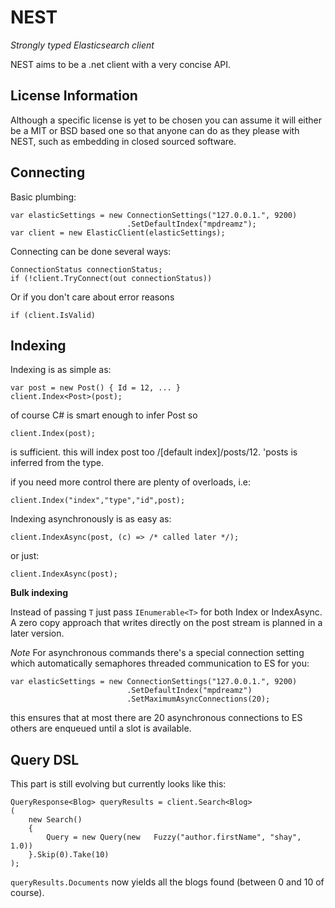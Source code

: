 NEST
========
*Strongly typed Elasticsearch client*

NEST aims to be a .net client with a very concise API. 

License Information
------------------

Although a specific license is yet to be chosen you can assume it will either be a MIT or BSD based one so that anyone can do as they please with NEST, such as embedding in closed sourced software.

Connecting
------------------

Basic plumbing:

	var elasticSettings = new ConnectionSettings("127.0.0.1.", 9200)
							  .SetDefaultIndex("mpdreamz");
	var client = new ElasticClient(elasticSettings);


Connecting can be done several ways:

	ConnectionStatus connectionStatus;
	if (!client.TryConnect(out connectionStatus))

Or if you don't care about error reasons

	if (client.IsValid)

Indexing
------------------

Indexing is as simple as:

	var post = new Post() { Id = 12, ... }
	client.Index<Post>(post);

of course C# is smart enough to infer Post so

	client.Index(post);

is sufficient. this will index post too /[default index]/posts/12. 'posts is inferred from the type.

if you need more control there are plenty of overloads, i.e:

	client.Index("index","type","id",post);

Indexing asynchronously is as easy as:

	client.IndexAsync(post, (c) => /* called later */);

or just:

	client.IndexAsync(post);

**Bulk indexing**

Instead of passing `T` just pass `IEnumerable<T>` for both Index or IndexAsync. A zero copy approach that writes directly on the post stream is planned in a later version.

*Note*
For asynchronous commands there's a special connection setting which automatically semaphores threaded communication
to ES for you:

	var elasticSettings = new ConnectionSettings("127.0.0.1.", 9200)
							  .SetDefaultIndex("mpdreamz")
							  .SetMaximumAsyncConnections(20);

this ensures that at most there are 20 asynchronous connections to ES others are enqueued until a slot is 
available.


Query DSL
--------------
This part is still evolving but currently looks like this:


	QueryResponse<Blog> queryResults = client.Search<Blog>
	(
		new Search()
		{
			Query = new Query(new 	Fuzzy("author.firstName", "shay", 1.0))
		}.Skip(0).Take(10)
	);


`queryResults.Documents` now yields all the blogs found (between 0 and 10 of course).



